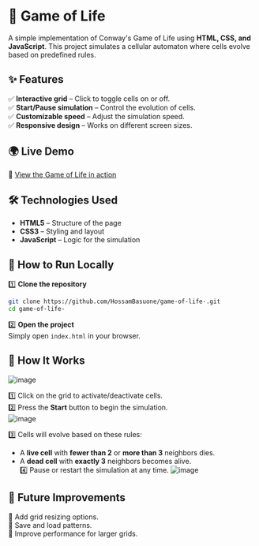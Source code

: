 # 🧬 Game of Life  

A simple implementation of Conway's Game of Life using **HTML, CSS, and JavaScript**. This project simulates a cellular automaton where cells evolve based on predefined rules.  

## ✨ Features  

✅ **Interactive grid** – Click to toggle cells on or off.  
✅ **Start/Pause simulation** – Control the evolution of cells.  
✅ **Customizable speed** – Adjust the simulation speed.  
✅ **Responsive design** – Works on different screen sizes.  

## 🌍 Live Demo  
🚀 [View the Game of Life in action](https://hossambasuone.github.io/game-of-life-/)  

## 🛠 Technologies Used  

- **HTML5** – Structure of the page  
- **CSS3** – Styling and layout  
- **JavaScript** – Logic for the simulation  

## 🚀 How to Run Locally  

1️⃣ **Clone the repository**  
```bash
git clone https://github.com/HossamBasuone/game-of-life-.git
cd game-of-life-
```  

2️⃣ **Open the project**  
Simply open `index.html` in your browser.  

## 📝 How It Works  
![image](https://github.com/user-attachments/assets/65a81b28-6b5f-4bcb-b000-4c82f7e23e4a)

1️⃣ Click on the grid to activate/deactivate cells.  
2️⃣ Press the **Start** button to begin the simulation.  
![image](https://github.com/user-attachments/assets/222d6c31-c92a-436c-b6ee-6025f4d975a9)

3️⃣ Cells will evolve based on these rules:  
   - A **live cell** with **fewer than 2** or **more than 3** neighbors dies.  
   - A **dead cell** with **exactly 3** neighbors becomes alive.  
4️⃣ Pause or restart the simulation at any time.
![image](https://github.com/user-attachments/assets/6c06b008-7cc5-4221-afe3-3f3a8c1ff6ea)


## 📌 Future Improvements  

🔹 Add grid resizing options.  
🔹 Save and load patterns.  
🔹 Improve performance for larger grids.  
